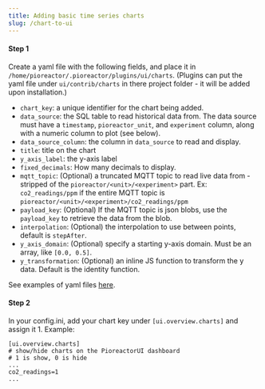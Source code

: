 ```yaml
---
title: Adding basic time series charts
slug: /chart-to-ui
---
```



#### Step 1
Create a yaml file with the following fields, and place it in `/home/pioreactor/.pioreactor/plugins/ui/charts`. (Plugins can put the yaml file under `ui/contrib/charts` in there project folder - it will be added upon installation.)

- `chart_key`: a unique identifier for the chart being added. 
- `data_source`: the SQL table to read historical data from. The data source must have a `timestamp`, `pioreactor_unit`, and `experiment` column, along with a numeric column to plot (see below). 
- `data_source_column`: the column in `data_source` to read and display.
- `title`: title on the chart
- `y_axis_label`: the y-axis label
- `fixed_decimals`: How many decimals to display.
- `mqtt_topic`: (Optional) a truncated MQTT topic to read live data from - stripped of the `pioreactor/<unit>/<experiment>` part. Ex: `co2_readings/ppm` if the entire MQTT topic is `pioreactor/<unit>/<experiment>/co2_readings/ppm`
- `payload_key`: (Optional) If the MQTT topic is json blobs, use the `payload_key` to retrieve the data from the blob. 
- `interpolation`: (Optional) the interpolation to use between points, default is `stepAfter`. 
- `y_axis_domain`: (Optional) specify a starting y-axis domain. Must be an array, like `[0.0, 0.5]`.
- `y_transformation`: (Optional) an inline JS function to transform the y data. Default is the identity function.

See examples of yaml files [here](https://github.com/Pioreactor/pioreactorui/tree/master/contrib/charts).



#### Step 2

In your config.ini, add your chart key under `[ui.overview.charts]` and assign it 1. Example:

```
[ui.overview.charts]
# show/hide charts on the PioreactorUI dashboard
# 1 is show, 0 is hide
...
co2_readings=1
...